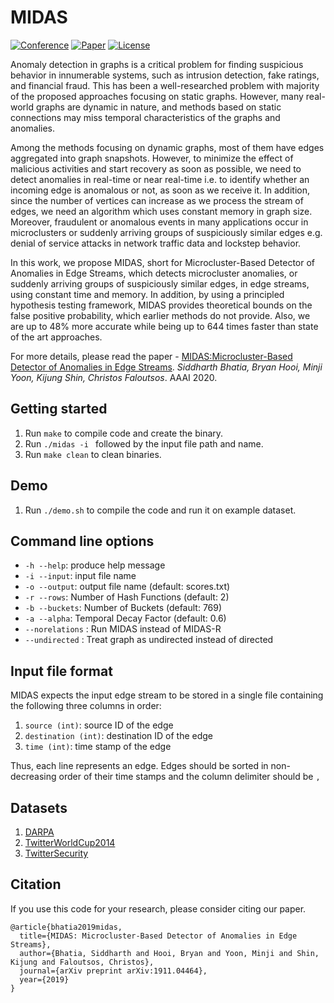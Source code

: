 # MIDAS
[![Conference](http://img.shields.io/badge/AAAI-2020-4b44ce.svg)](https://aaai.org/Conferences/AAAI-20/)
[![Paper](http://img.shields.io/badge/Paper-Link-B31B1B.svg)](https://arxiv.org/pdf/1911.04464.pdf)
[![License](https://img.shields.io/badge/License-Apache%202.0-blue.svg)](https://github.com/bhatiasiddharth/MIDAS/blob/master/LICENSE)

Anomaly detection in graphs is a critical problem for finding suspicious behavior in innumerable systems, such as intrusion detection, fake ratings, and financial fraud. This has been a well-researched problem with majority of the proposed approaches focusing on static graphs. However, many real-world graphs are dynamic in nature, and methods based on static connections may miss temporal characteristics of the graphs and anomalies.

Among the methods focusing on dynamic graphs, most of them have edges aggregated into graph snapshots. However, to minimize the effect of malicious activities and start recovery as soon as possible, we need to detect anomalies in real-time or near real-time i.e. to identify whether an incoming edge is anomalous or not, as soon as we receive it. In addition, since the number of vertices can increase as we process the stream of edges, we need an algorithm which uses constant memory in graph size. Moreover, fraudulent or anomalous events in many applications occur in microclusters or suddenly arriving groups of suspiciously similar edges e.g. denial of service attacks in network traffic data and lockstep behavior.

In this work, we propose MIDAS, short for Microcluster-Based Detector of Anomalies in Edge Streams, which detects microcluster anomalies, or suddenly arriving groups of suspiciously similar edges, in edge streams, using constant time and memory. In addition, by using a principled hypothesis testing framework, MIDAS provides theoretical bounds on the false positive probability, which earlier methods do not provide. Also, we are up to 48% more accurate while being up to 644 times faster than state of the art approaches.

For more details, please read the paper - [MIDAS:Microcluster-Based Detector of Anomalies in Edge Streams](https://arxiv.org/pdf/1911.04464.pdf). *Siddharth Bhatia, Bryan Hooi, Minji Yoon, Kijung Shin, Christos Faloutsos*. AAAI 2020.


## Getting started
1. Run `make` to compile code and create the binary.
2. Run `./midas -i ` followed by the input file path and name.
3. Run `make clean` to clean binaries.


## Demo
1. Run `./demo.sh` to compile the code and run it on example dataset.


## Command line options
  * `-h --help`: produce help message
  * `-i --input`: input file name
  * `-o --output`: output file name (default: scores.txt)  
  * `-r --rows`: Number of Hash Functions (default: 2)  
  * `-b --buckets`: Number of Buckets (default: 769)  
  * `-a --alpha`: Temporal Decay Factor (default: 0.6)  
  * `--norelations` : Run MIDAS instead of MIDAS-R
  * `--undirected` : Treat graph as undirected instead of directed


## Input file format
MIDAS expects the input edge stream to be stored in a single file containing the following three columns in order:
1. `source (int)`: source ID of the edge
2. `destination (int)`: destination ID of the edge
3. `time (int)`: time stamp of the edge

Thus, each line represents an edge. Edges should be sorted in non-decreasing order of their time stamps and the column delimiter should be `,`


## Datasets
1. [DARPA](https://www.ll.mit.edu/r-d/datasets/1998-darpa-intrusion-detection-evaluation-dataset)
2. [TwitterWorldCup2014](http://odds.cs.stonybrook.edu/twitterworldcup2014-dataset)
3. [TwitterSecurity](http://odds.cs.stonybrook.edu/twittersecurity-dataset)

## Citation
If you use this code for your research, please consider citing our paper.

```
@article{bhatia2019midas,
  title={MIDAS: Microcluster-Based Detector of Anomalies in Edge Streams},
  author={Bhatia, Siddharth and Hooi, Bryan and Yoon, Minji and Shin, Kijung and Faloutsos, Christos},
  journal={arXiv preprint arXiv:1911.04464},
  year={2019}
}
```

